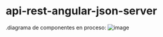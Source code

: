 # api-rest-angular-json-server
.diagrama de componentes en proceso:
![image](https://user-images.githubusercontent.com/55300998/146446423-188d9859-6e3f-4950-8dd2-3e394becf2ed.png)
